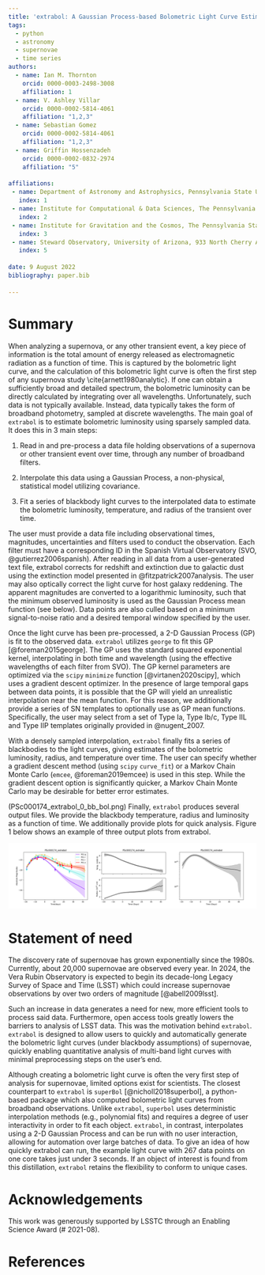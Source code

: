 ```yaml
---
title: 'extrabol: A Gaussian Process-based Bolometric Light Curve Estimator for Supernovae'
tags:
  - python
  - astronomy
  - supernovae
  - time series
authors:
  - name: Ian M. Thornton
    orcid: 0000-0003-2498-3008
    affiliation: 1
  - name: V. Ashley Villar
    orcid: 0000-0002-5814-4061
    affiliation: "1,2,3"
  - name: Sebastian Gomez
    orcid: 0000-0002-5814-4061
    affiliation: "1,2,3"
  - name: Griffin Hossenzadeh
    orcid: 0000-0002-0832-2974
    affiliation: "5"

affiliations:
 - name: Department of Astronomy and Astrophysics, Pennsylvania State University, 525 Davey Laboratory, University Park, PA 16802, USA
   index: 1
 - name: Institute for Computational & Data Sciences, The Pennsylvania State University, University Park, PA, USA
   index: 2
 - name: Institute for Gravitation and the Cosmos, The Pennsylvania State University, University Park, PA 16802, USA
   index: 3
 - name: Steward Observatory, University of Arizona, 933 North Cherry Avenue, Tucson, AZ 85721-0065, USA
   index: 5

date: 9 August 2022
bibliography: paper.bib

---
```


# Summary

When analyzing a supernova, or any other transient event, a key piece of information is the total amount of energy released as electromagnetic radiation as a function of time. This is captured by the bolometric light curve, and the calculation of this bolometric light curve is often the first step of any supernova study \cite{arnett1980analytic}. If one can obtain a sufficiently broad and detailed spectrum, the bolometric luminosity can be directly calculated by integrating over all wavelengths. Unfortunately, such data is not typically available. Instead, data typically takes the form of broadband photometry, sampled at discrete wavelengths. The main goal of `extrabol` is to estimate bolometric luminosity using sparsely sampled data. It does this in 3 main steps:

1. Read in and pre-process a data file holding observations of a supernova or other transient event over time, through any number of broadband filters.

2. Interpolate this data using a Gaussian Process, a non-physical, statistical model utilizing covariance.

3. Fit a series of blackbody light curves to the interpolated data to estimate the bolometric luminosity, temperature, and radius of the transient over time.

The user must provide a data file including observational times, magnitudes, uncertainties and filters used to conduct the observation. Each filter must have a corresponding ID in the Spanish Virtual Observatory (SVO, @gutierrez2006spanish). After reading in all data from a user-generated text file, extrabol corrects for redshift and extinction due to galactic dust using the extinction model presented in @fitzpatrick2007analysis. The user may also optically correct the light curve for host galaxy reddening. The apparent magnitudes are converted to a logarithmic luminosity, such that the minimum observed luminosity is used as the Gaussian Process mean function (see below). Data points are also culled based on a minimum signal-to-noise ratio and a desired temporal window specified by the user.

Once the light curve has been pre-processed, a 2-D Gaussian Process (GP) is fit to the observed data. `extrabol` utilizes `george` to fit this GP [@foreman2015george]. The GP uses the standard squared exponential kernel, interpolating in both time and wavelength (using the effective wavelengths of each filter from SVO). The GP kernel parameters are optimized via the `scipy` `minimize` function [@virtanen2020scipy], which uses a gradient descent optimizer. In the presence of large temporal gaps between data points, it is possible that the GP will yield an unrealistic interpolation near the mean function. For this reason, we additionally provide a series of SN templates to optionally use as GP mean functions. Specifically, the user may select from a set of Type Ia, Type Ib/c, Type IIL and Type IIP templates originally provided in @nugent_2007. 

With a densely sampled interpolation, `extrabol` finally fits a series of blackbodies to the light curves, giving estimates of the bolometric luminosity, radius, and temperature over time. The user can specify whether a gradient descent method (using `scipy` `curve_fit`) or a Markov Chain Monte Carlo (`emcee`, @foreman2019emcee) is used in this step. While the gradient descent option is significantly quicker, a Markov Chain Monte Carlo may be desirable for better error estimates. 

(PSc000174_extrabol_0_bb_bol.png)
Finally, `extrabol` produces several output files. We provide the blackbody temperature, radius and luminosity as a function of time. We additionally provide plots for quick analysis. Figure 1 below shows an example of three output plots from extrabol.

![Output plots of extrabol for PSc000174. From left to right: interpolated light curve, blackbody radius and temperature evolution, and blackbody bolometric light curve .\label{fig:example}](Figure_1.png)

# Statement of need

The discovery rate of supernovae has grown exponentially since the 1980s. Currently, about 20,000 supernovae are observed every year. In 2024, the Vera Rubin Observatory is expected to begin its decade-long Legacy Survey of Space and Time (LSST) which could increase supernovae observations by over two orders of magnitude [@abell2009lsst].

Such an increase in data generates a need for new, more efficient tools to process said data. Furthermore, open access tools greatly lowers the barriers to analysis of LSST data. This was the motivation behind `extrabol`. `extrabol` is designed to allow users to quickly and automatically generate the bolometric light curves (under blackbody assumptions) of supernovae, quickly enabling quantitative analysis of multi-band light curves with minimal preprocessing steps on the user’s end.

Although creating a bolometric light curve is often the very first step of analysis for supernovae, limited options exist for scientists. The closest counterpart to `extrabol` is `superBol` [@nicholl2018superbol], a python-based package which also computed bolometric light curves from broadband observations. Unlike `extrabol`, `superbol` uses deterministic interpolation methods (e.g., polynomial fits) and requires a degree of user interactivity in order to fit each object. `extrabol`, in contrast, interpolates using a 2-D Gaussian Process and can be run with no user interaction, allowing for automation over large batches of data. To give an idea of how quickly extrabol can run, the example light curve with 267 data points on one core takes just under 3 seconds. If an object of interest is found from this distillation, `extrabol` retains the flexibility to conform to unique cases.


# Acknowledgements
This work was generously supported by LSSTC through an Enabling Science Award (# 2021-08). 



# References


